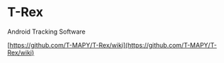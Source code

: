 # T-Rex
Android Tracking Software

[https://github.com/T-MAPY/T-Rex/wiki](https://github.com/T-MAPY/T-Rex/wiki)
